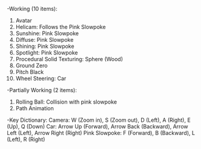 -Working (10 items):
1) Avatar
2) Helicam: Follows the Pink Slowpoke
3) Sunshine: Pink Slowpoke
4) Diffuse: Pink Slowpoke
5) Shining: Pink Slowpoke
6) Spotlight: Pink Slowpoke
7) Procedural Solid Texturing: Sphere (Wood)
8) Ground Zero
9) Pitch Black
10) Wheel Steering: Car

-Partially Working (2 items):
1) Rolling Ball: Collision with pink slowpoke
2) Path Animation

-Key Dictionary:
Camera: W (Zoom in), S (Zoom out), D (Left), A (Right), E (Up), Q (Down)
Car: Arrow Up (Forward), Arrow Back (Backward), Arrow Left (Left), Arrow Right (Right)
Pink Slowpoke: F (Forward), B (Backward), L (Left), R (Right)
